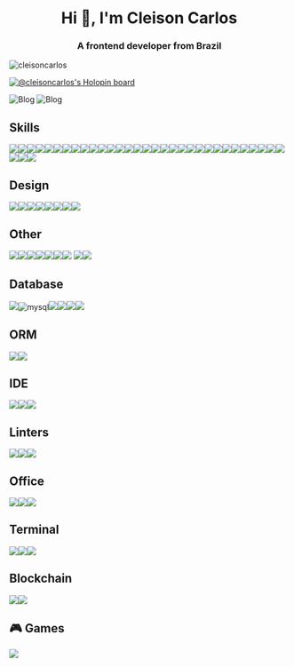 <h1 align="center">Hi 👋, I'm Cleison Carlos</h1>
<h3 align="center">A frontend developer from Brazil</h3>
<p align="left"> <img src="https://komarev.com/ghpvc/?username=cleisoncarlos" alt="cleisoncarlos" /> </p>



[![@cleisoncarlos's Holopin board](https://holopin.me/cleisoncarlos)](https://holopin.io/@cleisoncarlos)



![Blog](https://github-readme-stats.vercel.app/api/top-langs/?username=cleisoncarlos&theme=blue-green)
![Blog](https://github-readme-stats.vercel.app/api?username=cleisoncarlos&theme=blue-green)

## Skills 

<img src="https://img.shields.io/badge/Google_Play-414141?style=for-the-badge&logo=google-play&logoColor=white" /><img src="https://img.shields.io/badge/Android-3DDC84?style=for-the-badge&logo=android&logoColor=white" /><img src="https://img.shields.io/badge/dev.to-0A0A0A?style=for-the-badge&logo=devdotto&logoColor=white" /><img src="https://img.shields.io/badge/HTML-239120?style=for-the-badge&logo=html5&logoColor=white" /><img src="https://img.shields.io/badge/CSS-239120?style=for-the-badge&logo=css3&logoColor=white" /><img src="https://img.shields.io/badge/JavaScript-F7DF1E?style=for-the-badge&logo=JavaScript&logoColor=white" /><img src="https://img.shields.io/badge/Node.js-43853D?style=for-the-badge&logo=node.js&logoColor=white" /><img src="https://img.shields.io/badge/TypeScript-007ACC?style=for-the-badge&logo=typescript&logoColor=white" /><img src="https://img.shields.io/badge/HTML5-E34F26?style=for-the-badge&logo=html5&logoColor=white" /><img src="https://img.shields.io/badge/ts--node-3178C6?style=for-the-badge&logo=ts-node&logoColor=white" /><img src="https://img.shields.io/badge/CSS3-1572B6?style=for-the-badge&logo=css3&logoColor=white" /><img src="https://img.shields.io/badge/Saas-CC6699?style=for-the-badge&logo=sass&logoColor=white" /><img src="https://img.shields.io/badge/PHP-777BB4?style=for-the-badge&logo=php&logoColor=white" /><img src="https://img.shields.io/badge/Markdown-000000?style=for-the-badge&logo=markdown&logoColor=white" /><img src="https://img.shields.io/badge/Express.js-404D59?style=for-the-badge" /><img src="https://img.shields.io/badge/React-20232A?style=for-the-badge&logo=react&logoColor=61DAFB" /><img src="https://img.shields.io/badge/React_Native-20232A?style=for-the-badge&logo=react&logoColor=61DAFB" /><img src="https://img.shields.io/badge/Tailwind_CSS-38B2AC?style=for-the-badge&logo=tailwind-css&logoColor=white" /><img src="https://img.shields.io/badge/Bootstrap-563D7C?style=for-the-badge&logo=bootstrap&logoColor=white" /><img src="https://img.shields.io/badge/styled--components-DB7093?style=for-the-badge&logo=styled-components&logoColor=white" /><img src="https://img.shields.io/badge/Material--UI-0081CB?style=for-the-badge&logo=material-ui&logoColor=white" /><img src="https://img.shields.io/badge/Redux-593D88?style=for-the-badge&logo=redux&logoColor=white" /><img src="https://img.shields.io/badge/React_Router-CA4245?style=for-the-badge&logo=react-router&logoColor=white" /><img src="https://img.shields.io/badge/jQuery-0769AD?style=for-the-badge&logo=jquery&logoColor=white" /><img src="https://img.shields.io/badge/MySQL-00000F?style=for-the-badge&logo=mysql&logoColor=white" /><img src="https://img.shields.io/badge/PostgreSQL-316192?style=for-the-badge&logo=postgresql&logoColor=white" /><img src="https://img.shields.io/badge/MongoDB-4EA94B?style=for-the-badge&logo=mongodb&logoColor=white" /><img src="https://img.shields.io/badge/SQLite-07405E?style=for-the-badge&logo=sqlite&logoColor=white" /><img src="https://img.shields.io/badge/sequelize.js-323330?style=for-the-badge&logo=sequelize&logoColor=blue" /><img src="https://img.shields.io/badge/json%20web%20tokens-323330?style=for-the-badge&logo=json-web-tokens&logoColor=pink" /><img src="https://img.shields.io/badge/npm-CB3837?style=for-the-badge&logo=npm&logoColor=white" /><img src="https://img.shields.io/badge/Next.js-000?logo=nextdotjs&logoColor=fff&style=for-the-badge" /><img src="https://img.shields.io/badge/Jest-323330?style=for-the-badge&logo=Jest&logoColor=white"/><img src="https://img.shields.io/badge/React_Native-20232A?style=for-the-badge&logo=react&logoColor=61DAFB" /> 

## Design

<img src="https://img.shields.io/badge/Adobe%20Illustrator-FF9A00?style=for-the-badge&logo=adobe%20illustrator&logoColor=white" /><img src="https://img.shields.io/badge/Adobe%20InDesign-FF3366?style=for-the-badge&logo=Adobe%20InDesign&logoColor=white" /><img src="https://img.shields.io/badge/Adobe%20Lightroom-31A8FF?style=for-the-badge&logo=Adobe%20Lightroom&logoColor=white" /><img src="https://img.shields.io/badge/Adobe%20Photoshop-31A8FF?style=for-the-badge&logo=Adobe%20Photoshop&logoColor=black"/><img src="https://img.shields.io/badge/Behance-0054F7?style=for-the-badge&logo=behance&logoColor=white" /><img src="https://img.shields.io/badge/Dribbble-EA4C89?style=for-the-badge&logo=dribbble&logoColor=white" /><img src="https://img.shields.io/badge/Figma-F24E1E?style=for-the-badge&logo=figma&logoColor=white" /><img src="https://img.shields.io/badge/gimp-5C5543?style=for-the-badge&logo=gimp&logoColor=white" />

## Other
<img src="https://img.shields.io/badge/Babel-F9DC3e?style=for-the-badge&logo=babel&logoColor=black"><img src="https://img.shields.io/badge/bitwarden-%23175DDC.svg?style=for-the-badge&logo=bitwarden&logoColor=white"><img src="https://img.shields.io/badge/Gradle-02303A.svg?style=for-the-badge&logo=Gradle&logoColor=white"><img src="https://img.shields.io/badge/grafana-%23F46800.svg?style=for-the-badge&logo=grafana&logoColor=white"><img src="https://img.shields.io/badge/Notion-%23000000.svg?style=for-the-badge&logo=notion&logoColor=white"><img src="https://img.shields.io/badge/Postman-FF6C37?style=for-the-badge&logo=postman&logoColor=white"><img src="https://img.shields.io/badge/-Swagger-%23Clojure?style=for-the-badge&logo=swagger&logoColor=white">
<img src="https://img.shields.io/badge/Trello-%23026AA7.svg?style=for-the-badge&logo=Trello&logoColor=white"><img src="https://img.shields.io/badge/Insomnia-4000BF?logo=insomnia&logoColor=white&style=for-the-badge">               

 ## Database

<img src="https://img.shields.io/badge/MongoDB-4EA94B?style=for-the-badge&logo=mongodb&logoColor=white" /><img alt="mysql" src="https://img.shields.io/badge/MySQL-005C84?style=for-the-badge&logo=mysql&logoColor=white"><img src="https://img.shields.io/badge/Realm-39477F?style=for-the-badge&logo=realm&logoColor=white" /><img src="https://img.shields.io/badge/SQLite-07405E?style=for-the-badge&logo=sqlite&logoColor=white" /><img src="https://img.shields.io/badge/Supabase-181818?style=for-the-badge&logo=supabase&logoColor=white" /><img src="https://img.shields.io/badge/Firebase-039BE5?style=for-the-badge&logo=Firebase&logoColor=white">

## ORM

<img src="https://img.shields.io/badge/Prisma-3982CE?style=for-the-badge&logo=Prisma&logoColor=white"/><img src="https://img.shields.io/badge/Sequelize-52B0E7?style=for-the-badge&logo=Sequelize&logoColor=white" /> 

## IDE

<img src="https://img.shields.io/badge/Android_Studio-3DDC84?style=for-the-badge&logo=android-studio&logoColor=white" /><img src="https://img.shields.io/badge/Visual_Studio-5C2D91?style=for-the-badge&logo=visual%20studio&logoColor=white" /><img src="https://img.shields.io/badge/Visual_Studio_Code-0078D4?style=for-the-badge&logo=visual%20studio%20code&logoColor=white" />

## Linters

<img src="https://img.shields.io/badge/eslint-3A33D1?style=for-the-badge&logo=eslint&logoColor=white" /><img src="https://img.shields.io/badge/prettier-1A2C34?style=for-the-badge&logo=prettier&logoColor=F7BA3E" /><img src="https://img.shields.io/badge/stylelint-000?style=for-the-badge&logo=stylelint&logoColor=white" />

## Office

<img src="https://img.shields.io/badge/LibreOffice-18A303?style=for-the-badge&logo=LibreOffice&logoColor=white" /><img src="https://img.shields.io/badge/Trello-0052CC?style=for-the-badge&logo=trello&logoColor=white" /><img src="https://img.shields.io/badge/LibreOffice-%2318A303?style=for-the-badge&logo=LibreOffice&logoColor=white"> 

## Terminal

<img src="https://img.shields.io/badge/GIT-E44C30?style=for-the-badge&logo=git&logoColor=white" /><img src="https://img.shields.io/badge/Hyper-000000?style=for-the-badge&logo=hyper&logoColor=white" /><img src="https://img.shields.io/badge/windows%20terminal-4D4D4D?style=for-the-badge&logo=windows%20terminal&logoColor=white">


## Blockchain
<img src="https://img.shields.io/badge/Ethereum-3C3C3D?logo=ethereum&logoColor=fff&style=for-the-badge" /><img src="https://img.shields.io/badge/Bitcoin-F7931A?logo=bitcoin&logoColor=fff&style=for-the-badge" />

## 🎮 Games

<img src="https://img.shields.io/badge/Xbox-107C10?style=for-the-badge&logo=xbox&logoColor=white" />










